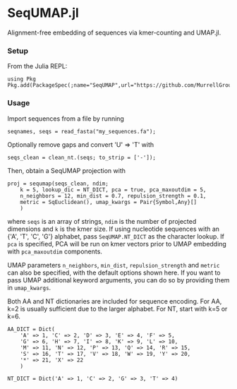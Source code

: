 # SeqUMAP.jl

Alignment-free embedding of sequences via kmer-counting and UMAP.jl.

### Setup

From the Julia REPL:

```julia-repl
using Pkg
Pkg.add(PackageSpec(;name="SeqUMAP",url="https://github.com/MurrellGroup/SeqUMAP.jl.git"))
```

### Usage

Import sequences from a file by running 

```julia-repl
seqnames, seqs = read_fasta("my_sequences.fa");
```

Optionally remove gaps and convert 'U' => 'T' with

```julia-repl
seqs_clean = clean_nt.(seqs; to_strip = ['-']);
```

Then, obtain a SeqUMAP projection with 

```
proj = sequmap(seqs_clean, ndim; 
    k = 5, lookup_dic = NT_DICT, pca = true, pca_maxoutdim = 5, 
    n_neighbors = 12, min_dist = 0.7, repulsion_strength = 0.1, 
    metric = SqEuclidean(), umap_kwargs = Pair{Symbol,Any}[]
    )
```

where `seqs` is an array of strings, `ndim` is the number of projected dimensions and `k` is the kmer size. If using nucleotide sequences with an {'A', 'T', 'C', 'G'} alphabet, pass `SeqUMAP.NT_DICT` as the character lookup. If `pca` is specified, PCA will be run on kmer vectors prior to UMAP embedding with `pca_maxoutdim` components. 

UMAP parameters `n_neighbors`, `min_dist`, `repulsion_strength` and `metric` can also be specified, with the default options shown here. If you want to pass UMAP additional keyword arguments, you can do so by providing them in `umap_kwargs`.

Both AA and NT dictionaries are included for sequence encoding. For AA, k=2 is usually sufficient due to the larger alphabet. For NT, start with k=5 or k=6. 

```
AA_DICT = Dict(
    'A' => 1, 'C' => 2, 'D' => 3, 'E' => 4, 'F' => 5, 
    'G' => 6, 'H' => 7, 'I' => 8, 'K' => 9, 'L' => 10, 
    'M' => 11, 'N' => 12, 'P' => 13, 'Q' => 14, 'R' => 15, 
    'S' => 16, 'T' => 17, 'V' => 18, 'W' => 19, 'Y' => 20, 
    '*' => 21, 'X' => 22
    )

NT_DICT = Dict('A' => 1, 'C' => 2, 'G' => 3, 'T' => 4)
```
